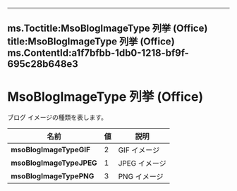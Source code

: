 

---
ms.Toctitle:MsoBlogImageType 列挙 (Office)
title:MsoBlogImageType 列挙 (Office)
ms.ContentId:a1f7bfbb-1db0-1218-bf9f-695c28b648e3
---
# MsoBlogImageType 列挙 (Office)




ブログ イメージの種類を表します。

|**名前**|**値**|**説明**|
|---|---|---|
|**msoBlogImageTypeGIF**|2|GIF イメージ|
|**msoBlogImageTypeJPEG**|1|JPEG イメージ|
|**msoBlogImageTypePNG**|3|PNG イメージ|




